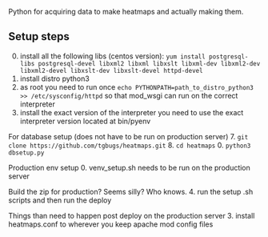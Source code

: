 Python for acquiring data to make heatmaps and actually making them.

## Setup steps

0. install all the following libs (centos version): ```yum install postgresql-libs postgresql-devel libxml2 libxml libxslt libxml-dev libxml2-dev libxml2-devel libxslt-dev libxslt-devel httpd-devel```
1. install distro python3
4. as root you need to run once
```echo PYTHONPATH=path_to_distro_python3 >> /etc/sysconfig/httpd```
so that mod_wsgi can run on the correct interpreter
3. install the exact version of the interpreter you need
to use the exact interpreter version located at bin/pyenv

For database setup (does not have to be run on production server)
7. ```git clone https://github.com/tgbugs/heatmaps.git```
8. ```cd heatmaps```
0. ```python3 dbsetup.py```

Production env setup
0. venv_setup.sh needs to be run on the production server

Build the zip for production? Seems silly? Who knows.
4. run the setup .sh scripts and then run the deploy

Things than need to happen post deploy on the production server
3. install heatmaps.conf to wherever you keep apache mod config files

